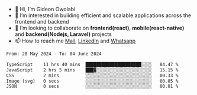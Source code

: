 - 👋 Hi, I’m Gideon Owolabi
- 👀 I’m interested in building efficient and scalable applications across the frontend and backend
- 💞️ I’m looking to collaborate on <b>frontend(react)</b>, <b>mobile(react-native)</b> and <b>backend(Nodejs, Laravel)</b> projects
- 📫 How to reach me <a href="mailto:gideoniyin2021@gmail.com">Mail</a>, <a href="https://www.linkedin.com/in/gideon-owolabi-9b667a232/">LinkedIn</a> and <a href="https://wa.me/2348055377085">Whatsapp</a>

<!---
gude1/gude1 is a ✨ special ✨ repository because its `README.md` (this file) appears on your GitHub profile.
You can click the Preview link to take a look at your changes.
--->

<!--START_SECTION:waka-->

```txt
From: 28 May 2024 - To: 04 June 2024

TypeScript    11 hrs 40 mins  █████████████████████░░░░   84.47 %
JavaScript    2 hrs 5 mins    ███▓░░░░░░░░░░░░░░░░░░░░░   15.15 %
CSS           2 mins          ░░░░░░░░░░░░░░░░░░░░░░░░░   00.33 %
Image (svg)   0 secs          ░░░░░░░░░░░░░░░░░░░░░░░░░   00.05 %
JSON          0 secs          ░░░░░░░░░░░░░░░░░░░░░░░░░   00.01 %
```

<!--END_SECTION:waka-->
